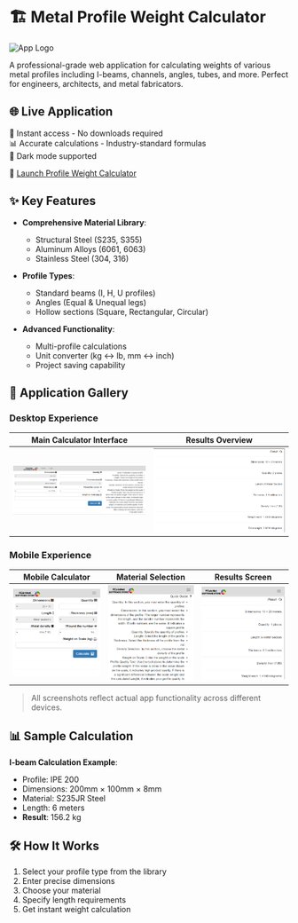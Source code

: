 # 🏗️ Metal Profile Weight Calculator

![App Logo](images/logo.png)

A professional-grade web application for calculating weights of various metal profiles including I-beams, channels, angles, tubes, and more. Perfect for engineers, architects, and metal fabricators.

## 🌐 Live Application

🚀 Instant access - No downloads required  
📊 Accurate calculations - Industry-standard formulas  
🌙 Dark mode supported  

🔗 [Launch Profile Weight Calculator](https://apps.fcoinnet.com/software/2)

## ✨ Key Features

- **Comprehensive Material Library**:
  - Structural Steel (S235, S355)
  - Aluminum Alloys (6061, 6063)
  - Stainless Steel (304, 316)
  
- **Profile Types**:
  - Standard beams (I, H, U profiles)
  - Angles (Equal & Unequal legs)
  - Hollow sections (Square, Rectangular, Circular)
  
- **Advanced Functionality**:
  - Multi-profile calculations
  - Unit converter (kg ↔ lb, mm ↔ inch)
  - Project saving capability

## 📸 Application Gallery

### Desktop Experience
| Main Calculator Interface | Results Overview |
|---------------------------|------------------|
| <img src="images/desktop-1.png" width="400" alt="Desktop main view showing profile selection"/> | <img src="images/desktop-2.png" width="400" alt="Desktop results view with detailed calculations"/> |

### Mobile Experience
| Mobile Calculator | Material Selection | Results Screen |
|-------------------|--------------------|----------------|
| <img src="images/mobile-1.png" width="200" alt="Mobile calculator interface"/> | <img src="images/mobile-2.png" width="200" alt="Mobile material selection"/> | <img src="images/mobile-3.png" width="200" alt="Mobile results display"/> |

> All screenshots reflect actual app functionality across different devices.

## 📊 Sample Calculation

**I-beam Calculation Example**:
- Profile: IPE 200
- Dimensions: 200mm × 100mm × 8mm
- Material: S235JR Steel
- Length: 6 meters
- **Result**: 156.2 kg

## 🛠️ How It Works

1. Select your profile type from the library
2. Enter precise dimensions
3. Choose your material
4. Specify length requirements
5. Get instant weight calculation



